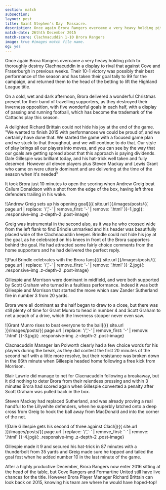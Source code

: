 ```yaml
---
section: match
subsection:
layout: post
title: Saint Stephen's Day  Massacre. 
description: Once again Brora Rangers overcame a very heavy holding pitch  to thoroughly destroy Clachnacuddin in a display to rival that against Cove and Fraserburgh in previous weeks.  
match-date: 26thth December 2015
match-score: Clachnacuddin 1-10 Brora Rangers
image: true #images match file name.
og: yes
---
```

Once again Brora Rangers overcame a very heavy holding pitch  to thoroughly destroy Clachnacuddin in a display to rival that against Cove and Fraserburgh in previous weeks. Their 10-1 victory  was possibly their best performance of the season and has taken their goal tally to 99 for the campaign, and returned them to the head of the betting to lift the Highland League title.  

On a cold, wet and dark afternoon, Brora delivered a wonderful Christmas present for their band of travelling supporters, as they destroyed their Inverness opposition, with five wonderful goals in each half, with a display of passing and running football, which has become the trademark of the Cattachs play this season. 

A delighted Richard Brittain could not hide his joy at the end of the game. "We wanted to finish 2015 with performances we could be proud of, and we certainly have done that. We started the game with a focused game plan and we stuck to that throughout, and we will continue to do that. Our style of play brings all our players into moves, and you can see by the way that our goals are getting spread about that this approach is paying dividends. Dale Gillespie was brilliant today, and his hat-trick well taken and fully deserved. However all eleven players plus Steven Mackay and Lewis Grant who came on were utterly dominant and are delivering at the time of the season when it's needed"

It took Brora just 10 minutes to open the scoring when Andrew Greig beat  Callum Donaldson with a shot from the edge of the box, having left three defenders trailing in his wake.

![Andrew Greig sets up his opening goal]({{ site.url }}/images/posts/{{ page.url | replace: '/','-' | remove_first: '-' | remove: '.html' }}-1.jpg){: .responsive-img .z-depth-2 .post-image}

Greig was instrumental in the second also, as it was he who crossed wide from the left flank to find Brindle unmarked and his header was beautifully placed wide of the Clachnacuddin keeper. Brindle could not hide his joy at the goal, as he celebrated on his knees in front of the Brora supporters behind the goal. He had attracted some fairly choice comments from the home supporters and he had delivered the perfect reply. 

![Paul Brindle celebrates with the Brora fans]({{ site.url }}/images/posts/{{ page.url | replace: '/','-' | remove_first: '-' | remove: '.html' }}-2.jpg){: .responsive-img .z-depth-2 .post-image}

Gillespie and Morrison were dominant in midfield, and were both supported by Scott Graham who turned in a faultless performance. Indeed it was both Gillespie and Morrison that started the move which saw Zander Sutherland fire in number 3 from 20 yards. 

Brora were all dominant as the half began to draw to a close, but there was still plenty of time for Grant Munro to head in number 4 and Scott Graham to net a peach of a drive, which the Inverness stopper never even saw. 

![Grant Munro rises to beat everyone to the ball]({{ site.url }}/images/posts/{{ page.url | replace: '/','-' | remove_first: '-' | remove: '.html' }}-3.jpg){: .responsive-img .z-depth-2 .post-image}

Clacnacuddin Manager Ian Polworth  clearly had a few choice words for his players during the break, as they did contest the first 20 minutes of the second half with a little more resolve, but their resistance was broken down in the 66th minute when Gillespie headed home following a free kick from Morrison. 

Blair Lawrie did manage to net for Clacnacuddin following a breakaway, but it did nothing to deter Brora from their relentless pressing and within 3 minutes Brora had scored again when Gillespie converted a penalty after Scott Graham was pulled back in the box. 

Steven Mackay had replaced Sutherland, and was already proving a real handful to the Lillywhite defenders, when he superbly latched onto a deep cross from Greig to hook the ball away from MacDonald and into the corner of the net.  

![Dale Gillespie gets his second of three against Clach]({{ site.url }}/images/posts/{{ page.url | replace: '/','-' | remove_first: '-' | remove: '.html' }}-4.jpg){: .responsive-img .z-depth-2 .post-image}

Gillespie made it 9 and secured his hat-trick in 87 minutes with a thunderbolt from 35 yards and Greig made sure he topped and tailed the goal fest when he added number 10 in the last minute of the game. 

After a highly productive December, Brora Rangers now enter 2016 sitting at the head of the table, but Cove Rangers and Formartine United still have live chances for the title. However Brora Player Manager Richard Brittain can look back on 2015, knowing his team are where he would have hoped-top! 